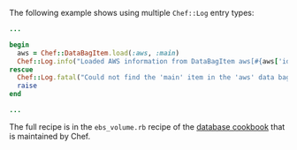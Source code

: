 The following example shows using multiple `Chef::Log` entry types:

```ruby
...

begin
  aws = Chef::DataBagItem.load(:aws, :main)
  Chef::Log.info("Loaded AWS information from DataBagItem aws[#{aws['id']}]")
rescue
  Chef::Log.fatal("Could not find the 'main' item in the 'aws' data bag")
  raise
end

...
```

The full recipe is in the `ebs_volume.rb` recipe of the [database
cookbook](https://github.com/chef-cookbooks/database/) that is
maintained by Chef.
